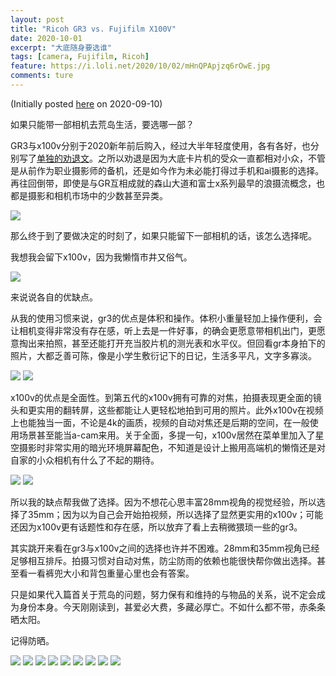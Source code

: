 ```yaml
---
layout: post
title: "Ricoh GR3 vs. Fujifilm X100V"
date: 2020-10-01
excerpt: "大底随身要选谁"
tags: [camera, Fujifilm, Ricoh]
feature: https://i.loli.net/2020/10/02/mHnQPApjzq6rOwE.jpg
comments: ture
---
```

(Initially posted [here](https://post.smzdm.com/p/aoozelg6/) on 2020-09-10)

如果只能带一部相机去荒岛生活，要选哪一部？

GR3与x100v分别于2020新年前后购入，经过大半年轻度使用，各有各好，也分别写了[单独的](https://taikwai.github.io/x100v/)[劝退文](https://taikwai.github.io/gr3/)。之所以劝退是因为大底卡片机的受众一直都相对小众，不管是从前作为职业摄影师的备机，还是如今作为未必能打得过手机和ai摄影的选择。再往回倒带，即使是与GR互相成就的森山大道和富士x系列最早的浪摄流概念，也都是摄影和相机市场中的少数甚至异类。

![](https://i.loli.net/2020/09/10/6JjT5HkAbqElIoO.jpg)

那么终于到了要做决定的时刻了，如果只能留下一部相机的话，该怎么选择呢。

我想我会留下x100v，因为我懒惰市井又俗气。

![](https://i.loli.net/2020/09/10/he4MlnKJBtDNR7p.jpg)

来说说各自的优缺点。

从我的使用习惯来说，gr3的优点是体积和操作。体积小重量轻加上操作便利，会让相机变得非常没有存在感，听上去是一件好事，的确会更愿意带相机出门，更愿意掏出来拍照，甚至还能打开充当胶片机的测光表和水平仪。但回看gr本身拍下的照片，大都乏善可陈，像是小学生敷衍记下的日记，生活多平凡，文字多寡淡。

![](https://i.loli.net/2020/09/10/sHLv4QypwoWYBFn.jpg)
![](https://i.loli.net/2020/09/10/K3TQRIsfenrmCvU.jpg)

x100v的优点是全面性。到第五代的x100v拥有可靠的对焦，拍摄表现更全面的镜头和更实用的翻转屏，这些都能让人更轻松地拍到可用的照片。此外x100v在视频上也能独当一面，不论是4k的画质，视频的自动对焦还是后期的空间，在一般使用场景甚至能当a-cam来用。关于全面，多提一句，x100v居然在菜单里加入了星空摄影时非常实用的暗光环境屏幕配色，不知道是设计上搬用高端机的懒惰还是对自家的小众相机有什么了不起的期待。

![](https://i.loli.net/2020/09/10/fbxCizjDpYKJskO.jpg)
![](https://i.loli.net/2020/09/10/PGRo5crmM8KiV9A.jpg)

所以我的缺点帮我做了选择。因为不想花心思丰富28mm视角的视觉经验，所以选择了35mm；因为以为自己会开始拍视频，所以选择了显然更实用的x100v；可能还因为x100v更有话题性和存在感，所以放弃了看上去稍微猥琐一些的gr3。

其实跳开来看在gr3与x100v之间的选择也许并不困难。28mm和35mm视角已经足够相互排斥。拍摄习惯对自动对焦，防尘防雨的依赖也能很快帮你做出选择。甚至看一看裤兜大小和背包重量心里也会有答案。

只是如果代入篇首关于荒岛的问题，努力保有和维持的与物品的关系，说不定会成为身份本身。今天刚刚读到，甚爱必大费，多藏必厚亡。不如什么都不带，赤条条晒太阳。

记得防晒。

![](https://i.loli.net/2020/10/02/lJ6tqcQNR9mhowz.jpg)
![](https://i.loli.net/2020/10/02/m8Z9ELuqtc52yjo.jpg)
![](https://i.loli.net/2020/10/02/nzLyrH8lNKIk1cY.jpg)
![](https://i.loli.net/2020/10/02/edBT5CWc1AVqDbO.jpg)
![](https://i.loli.net/2020/10/02/vf9Q2oYk1NJeF7s.jpg)
![](https://i.loli.net/2020/10/02/TzLI7Orx4EA5BtX.jpg)
![](https://i.loli.net/2020/10/02/XUvtxnYcrFKqJwm.jpg)
![](https://i.loli.net/2020/10/02/DnZeBAsEc4KUV2q.jpg)
![](https://i.loli.net/2020/10/02/qXwxZGkIshEKzQm.jpg)